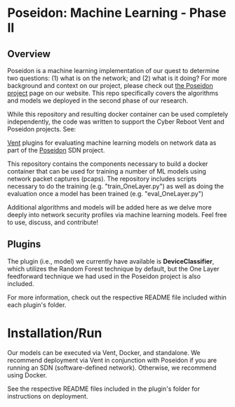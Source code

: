 # Poseidon: Machine Learning - Phase II

## Overview
Poseidon is a machine learning implementation of our quest to determine 
two questions: (1) what is on the network; and (2) what is it doing? For 
more background and context on our project, please check out 
[the Poseidon project](https://www.cyberreboot.org/projects/poseidon/) 
page on our website. This repo specifically covers the algorithms and 
models we deployed in the second phase of our research.

While this repository and resulting docker container can be used completely 
independently, the code was written to support the Cyber Reboot Vent and 
Poseidon projects. See:

[Vent](https://github.com/CyberReboot/vent) plugins for evaluating
machine learning models on network data as part of the
[Poseidon](https://github.com/CyberReboot/poseidon) SDN project.

This repository contains the components necessary to build a docker container 
that can be used for training a number of ML models using network packet 
captures (pcaps). The repository includes scripts necessary to do the 
training (e.g. "train_OneLayer.py") as well as doing the evaluation once a 
model has been trained (e.g. "eval_OneLayer.py")

Additional algorithms and models will be added here as we delve more
deeply into network security profiles via machine learning models. Feel
free to use, discuss, and contribute! 


## Plugins

The plugin (i.e., model) we currently have available is **DeviceClassifier**,
which utilizes the Random Forest technique by default, but the One Layer 
feedforward technique we had used in the Poseidon project is also included. 

For more information, check out the respective README file included within
each plugin's folder.


# Installation/Run

Our models can be executed via Vent, Docker, and standalone. We recommend
deployment via Vent in conjunction with Poseidon if you are running an SDN 
(software-defined network). Otherwise, we recommend using Docker. 

See the respective README files included in the plugin's folder for
instructions on deployment.
